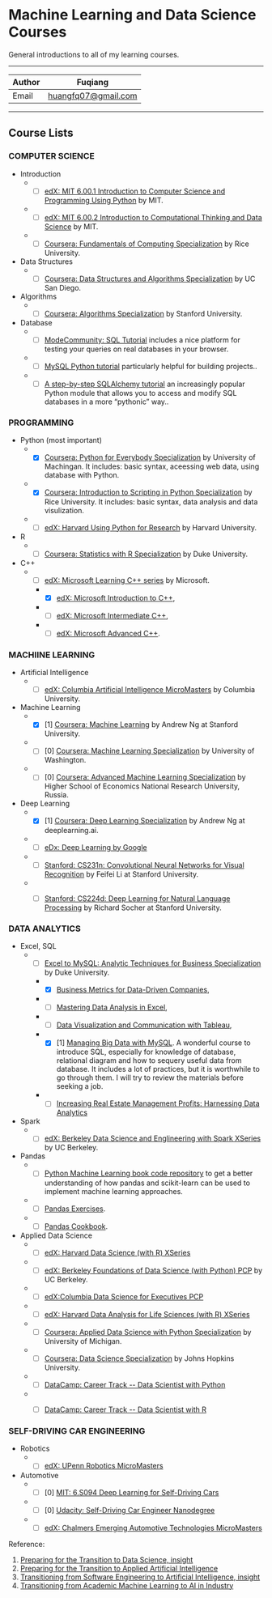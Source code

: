 Machine Learning and Data Science Courses
===============
General introductions to all of my learning courses.

****

|Author|Fuqiang|
|---|---
|Email|huangfq07@gmail.com

****

## Course Lists

### COMPUTER SCIENCE

  * Introduction
    * - [ ]  [edX: MIT 6.00.1 Introduction to Computer Science and Programming Using Python](https://www.edx.org/course/introduction-computer-science-mitx-6-00-1x-11) by MIT.
    * - [ ] [edX: MIT 6.00.2 Introduction to Computational Thinking and Data Science](https://www.edx.org/course/introduction-computational-thinking-data-mitx-6-00-2x-6) by MIT.
    * - [ ] [Coursera: Fundamentals of Computing Specialization](https://www.coursera.org/specializations/computer-fundamentals) by Rice University.
  
  * Data Structures
    * - [ ] [Coursera: Data Structures and Algorithms Specialization](https://www.coursera.org/specializations/data-structures-algorithms) by UC San Diego.
  
  * Algorithms
    * - [ ] [Coursera: Algorithms Specialization](https://www.coursera.org/specializations/algorithms) by Stanford University.
  
  * Database
    * - [ ] [ModeCommunity: SQL Tutorial](https://community.modeanalytics.com/sql/tutorial/introduction-to-sql/) includes a nice platform for testing your queries on real databases in your browser.
    * - [ ] [MySQL Python tutorial](http://zetcode.com/db/mysqlpython/) particularly helpful for building projects..
    * - [ ] [A step-by-step SQLAlchemy tutorial](http://www.rmunn.com/sqlalchemy-tutorial/tutorial.html) an increasingly popular Python module that allows you to access and modify SQL databases in a more “pythonic” way..

### PROGRAMMING

  * Python (most important)
    * - [X] [Coursera: Python for Everybody Specialization](https://www.coursera.org/specializations/python) by University of Machingan. It includes: basic syntax, aceessing web data, using database with Python.
    * - [X] [Coursera: Introduction to Scripting in Python Specialization](https://www.coursera.org/specializations/introduction-scripting-in-python) by Rice University. It includes: basic syntax, data analysis and data visulization.
    * - [ ] [edX: Harvard Using Python for Research](https://www.edx.org/course/using-python-research-harvardx-ph526x-0) by Harvard University.
  
  * R
    * - [ ] [Coursera: Statistics with R Specialization](https://www.coursera.org/specializations/statistics) by Duke University.
    
  * C++
    * - [ ] [edX: Microsoft Learning C++ series](https://www.edx.org/course/introduction-c-microsoft-dev210x-6) by Microsoft.
      * - [X] [edX: Microsoft Introduction to C++](https://www.edx.org/course/introduction-c-microsoft-dev210x-6),
      * - [ ] [edX: Microsoft Intermediate C++](https://www.edx.org/course/intermediate-c-microsoft-dev210-2x-0),
      * - [ ] [edX: Microsoft Advanced C++](https://www.edx.org/course/advanced-c).

### MACHIINE LEARNING
  
  * Artificial Intelligence
    * - [ ] [edX: Columbia Artificial Intelligence MicroMasters](https://www.edx.org/micromasters/columbiax-artificial-intelligence) by Columbia University.
  
  * Machine Learning
    * - [X] [1] [Coursera: Machine Learning](https://www.coursera.org/learn/machine-learning) by Andrew Ng at Stanford University.
    * - [ ] [0] [Coursera: Machine Learning Specialization](https://www.coursera.org/specializations/machine-learning) by University of Washington.
    * - [ ] [0] [Coursera: Advanced Machine Learning Specialization](https://www.coursera.org/specializations/aml) by Higher School of Economics National Research University, Russia.
  
  * Deep Learning
    * - [X] [1] [Coursera: Deep Learning Specialization](https://www.coursera.org/specializations/deep-learning) by Andrew Ng at deeplearning.ai.
    * - [ ]  [eDx: Deep Learning by Google](https://www.udacity.com/course/deep-learning--ud730)
    * - [ ]  [Stanford: CS231n: Convolutional Neural Networks for Visual Recognition](http://cs231n.stanford.edu/) by Feifei Li at Stanford University.
    * - [ ]  [Stanford: CS224d: Deep Learning for Natural Language Processing](http://cs224d.stanford.edu/) by Richard Socher at Stanford University.


### DATA ANALYTICS
  
  * Excel, SQL
    * - [ ] [Excel to MySQL: Analytic Techniques for Business Specialization](https://www.coursera.org/specializations/excel-mysql) by Duke University.
      * - [X] [Business Metrics for Data-Driven Companies](https://www.coursera.org/learn/analytics-business-metrics),
      * - [ ] [Mastering Data Analysis in Excel](https://www.coursera.org/learn/analytics-excel),
      * - [ ] [Data Visualization and Communication with Tableau](https://www.coursera.org/learn/analytics-tableau),
      * - [X] [1] [Managing Big Data with MySQL](https://www.coursera.org/learn/analytics-mysql). A wonderful course to introduce SQL, especially for knowledge of database, relational diagram and how to sequery useful data from database. It includes a lot of practices, but it is worthwhile to go through them. I will try to review the materials before seeking a job.
      * - [ ] [Increasing Real Estate Management Profits: Harnessing Data Analytics](https://www.coursera.org/learn/analytics-capstone)
  
  * Spark
    * - [ ] [edX: Berkeley Data Science and Englineering with Spark XSeries](https://www.edx.org/xseries/data-science-engineering-apacher-sparktm) by UC Berkeley.
  
  * Pandas
    * - [ ] [Python Machine Learning book code repository](https://github.com/rasbt/python-machine-learning-book) to get a better understanding of how pandas and scikit-learn can be used to implement machine learning approaches.
    * - [ ] [Pandas Exercises](https://github.com/lemonbalm/pandas-exercises).
    * - [ ] [Pandas Cookbook](http://pandas.pydata.org/pandas-docs/stable/cookbook.html).
    
  * Applied Data Science
    * - [ ] [edX: Harvard Data Science (with R) XSeries](https://www.edx.org/professional-certificate/harvardx-data-science)
    * - [ ] [edX: Berkeley Foundations of Data Science (with Python) PCP](https://www.edx.org/professional-certificate/berkeleyx-foundations-of-data-science) by UC Berkeley.
    * - [ ] [edX:Columbia Data Science for Executives PCP](https://www.edx.org/professional-certificate/data-science-executives)
    * - [ ] [edX: Harvard Data Analysis for Life Sciences (with R) XSeries](https://www.edx.org/xseries/data-analysis-life-sciences)
    * - [ ] [Coursera: Applied Data Science with Python Specialization](https://www.coursera.org/specializations/data-science-python) by University of Michigan.
    * - [ ] [Coursera: Data Science Specialization](https://www.coursera.org/specializations/jhu-data-science) by Johns Hopkins University.
    * - [ ] [DataCamp: Career Track -- Data Scientist with Python](https://www.datacamp.com/tracks/data-scientist-with-python)
    * - [ ] [DataCamp: Career Track -- Data Scientist with R](https://www.datacamp.com/tracks/data-scientist-with-r)


### SELF-DRIVING CAR ENGINEERING
  
   * Robotics
     * - [ ] [edX: UPenn Robotics MicroMasters](https://www.edx.org/micromasters/pennx-robotics)
     
   * Automotive
     * - [ ] [0] [MIT: 6.S094 Deep Learning for Self-Driving Cars](https://selfdrivingcars.mit.edu/)
     * - [ ] [0] [Udacity: Self-Driving Car Engineer Nanodegree](https://www.udacity.com/course/self-driving-car-engineer-nanodegree--nd013)
     * - [ ] [edX: Chalmers Emerging Automotive Technologies MicroMasters](https://www.edx.org/micromasters/chalmersx-emerging-automotive-technologies)

Reference:
1. [Preparing for the Transition to Data Science, insight](https://blog.insightdatascience.com/preparing-for-the-transition-to-data-science-e9194c90b42c)
2. [Preparing for the Transition to Applied Artificial Intelligence](https://blog.insightdatascience.com/preparing-for-the-transition-to-applied-artificial-intelligence-b14ba826206)
3. [Transitioning from Software Engineering to Artificial Intelligence, insight](https://blog.insightdatascience.com/preparing-for-the-transition-to-applied-ai-d41e48403447)
4. [Transitioning from Academic Machine Learning to AI in Industry](https://blog.insightdatascience.com/preparing-for-the-transition-to-applied-ai-8eaf53624079)



